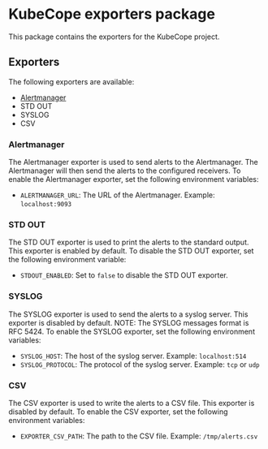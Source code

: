 # KubeCope exporters package
This package contains the exporters for the KubeCope project.

## Exporters
The following exporters are available:
- [Alertmanager](https://github.com/prometheus/alertmanager)
- STD OUT
- SYSLOG
- CSV

### Alertmanager
The Alertmanager exporter is used to send alerts to the Alertmanager. The Alertmanager will then send the alerts to the configured receivers.
To enable the Alertmanager exporter, set the following environment variables:
- `ALERTMANAGER_URL`: The URL of the Alertmanager. Example: `localhost:9093`

### STD OUT
The STD OUT exporter is used to print the alerts to the standard output. This exporter is enabled by default.
To disable the STD OUT exporter, set the following environment variable:
- `STDOUT_ENABLED`: Set to `false` to disable the STD OUT exporter.

### SYSLOG
The SYSLOG exporter is used to send the alerts to a syslog server. This exporter is disabled by default.
NOTE: The SYSLOG messages format is RFC 5424.
To enable the SYSLOG exporter, set the following environment variables:
- `SYSLOG_HOST`: The host of the syslog server. Example: `localhost:514`
- `SYSLOG_PROTOCOL`: The protocol of the syslog server. Example: `tcp` or `udp`

### CSV
The CSV exporter is used to write the alerts to a CSV file. This exporter is disabled by default.
To enable the CSV exporter, set the following environment variables:
- `EXPORTER_CSV_PATH`: The path to the CSV file. Example: `/tmp/alerts.csv`
